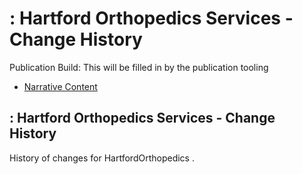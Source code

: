 # : Hartford Orthopedics Services - Change History

Publication Build: This will be filled in by the publication tooling

* [Narrative Content](Organization-HartfordOrthopedics.html)

## : Hartford Orthopedics Services - Change History

History of changes for HartfordOrthopedics .